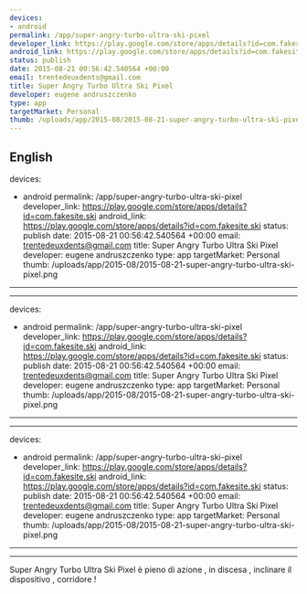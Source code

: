 ```yaml
--- 
devices: 
- android
permalink: /app/super-angry-turbo-ultra-ski-pixel
developer_link: https://play.google.com/store/apps/details?id=com.fakesite.ski
android_link: https://play.google.com/store/apps/details?id=com.fakesite.ski
status: publish
date: 2015-08-21 00:56:42.540564 +00:00
email: trentedeuxdents@gmail.com
title: Super Angry Turbo Ultra Ski Pixel
developer: eugene andruszczenko
type: app
targetMarket: Personal
thumb: /uploads/app/2015-08/2015-08-21-super-angry-turbo-ultra-ski-pixel.png
---
```


English
--- 
devices: 
- android
permalink: /app/super-angry-turbo-ultra-ski-pixel
developer_link: https://play.google.com/store/apps/details?id=com.fakesite.ski
android_link: https://play.google.com/store/apps/details?id=com.fakesite.ski
status: publish
date: 2015-08-21 00:56:42.540564 +00:00
email: trentedeuxdents@gmail.com
title: Super Angry Turbo Ultra Ski Pixel
developer: eugene andruszczenko
type: app
targetMarket: Personal
thumb: /uploads/app/2015-08/2015-08-21-super-angry-turbo-ultra-ski-pixel.png
---
--- 
devices: 
- android
permalink: /app/super-angry-turbo-ultra-ski-pixel
developer_link: https://play.google.com/store/apps/details?id=com.fakesite.ski
android_link: https://play.google.com/store/apps/details?id=com.fakesite.ski
status: publish
date: 2015-08-21 00:56:42.540564 +00:00
email: trentedeuxdents@gmail.com
title: Super Angry Turbo Ultra Ski Pixel
developer: eugene andruszczenko
type: app
targetMarket: Personal
thumb: /uploads/app/2015-08/2015-08-21-super-angry-turbo-ultra-ski-pixel.png
---
--- 
devices: 
- android
permalink: /app/super-angry-turbo-ultra-ski-pixel
developer_link: https://play.google.com/store/apps/details?id=com.fakesite.ski
android_link: https://play.google.com/store/apps/details?id=com.fakesite.ski
status: publish
date: 2015-08-21 00:56:42.540564 +00:00
email: trentedeuxdents@gmail.com
title: Super Angry Turbo Ultra Ski Pixel
developer: eugene andruszczenko
type: app
targetMarket: Personal
thumb: /uploads/app/2015-08/2015-08-21-super-angry-turbo-ultra-ski-pixel.png
---
-----
Super Angry Turbo Ultra Ski Pixel è pieno di azione , in discesa , inclinare il dispositivo , corridore !
